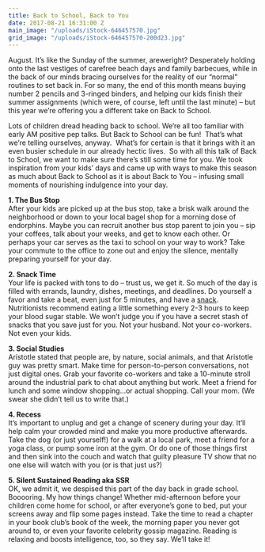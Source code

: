 ```yaml
---
title: Back to School, Back to You
date: 2017-08-21 16:31:00 Z
main_image: "/uploads/iStock-646457570.jpg"
grid_image: "/uploads/iStock-646457570-200d23.jpg"
---
```


August. It’s like the Sunday of the summer, areweright? Desperately holding onto the last vestiges of carefree beach days and family barbecues, while in the back of our minds bracing ourselves for the reality of our “normal” routines to set back in. For so many, the end of this month means buying number 2 pencils and 3-ringed binders, and helping our kids finish their summer assignments (which were, of course, left until the last minute) – but this year we’re offering you a different take on Back to School.  



Lots of children dread heading back to school. We’re all too familiar with early AM positive pep talks. But Back to School can be fun!  That’s what we’re telling ourselves, anyway.  What’s for certain is that it brings with it an even busier schedule in our already hectic lives.  So with all this talk of Back to School, we want to make sure there’s still some time for you. We took inspiration from your kids’ days and came up with ways to make this season as much about Back to School as it is about Back to You – infusing small moments of nourishing indulgence into your day.  

**1.	The Bus Stop**  
After your kids are picked up at the bus stop, take a brisk walk around the neighborhood or down to your local bagel shop for a morning dose of endorphins. Maybe you can recruit another bus stop parent to join you – sip your coffees, talk about your weeks, and get to know each other. Or perhaps your car serves as the taxi to school on your way to work? Take your commute to the office to zone out and enjoy the silence, mentally preparing yourself for your day.  

**2.	Snack Time**  
Your life is packed with tons to do – trust us, we get it. So much of the day is filled with errands, laundry, dishes, meetings, and deadlines. Do yourself a favor and take a beat, even just for 5 minutes, and have a [snack](/snacks/). Nutritionists recommend eating a little something every 2-3 hours to keep your blood sugar stable. We won’t judge you if you have a secret stash of snacks that you save just for you. Not your husband. Not your co-workers. Not even your kids.  

**3.	Social Studies**  
Aristotle stated that people are, by nature, social animals, and that Aristotle guy was pretty smart. Make time for person-to-person conversations, not just digital ones. Grab your favorite co-workers and take a 10-minute stroll around the industrial park to chat about anything but work. Meet a friend for lunch and some window shopping…or actual shopping. Call your mom. (We swear she didn’t tell us to write that.)  

**4.	Recess**  
It’s important to unplug and get a change of scenery during your day. It’ll help calm your crowded mind and make you more productive afterwards. Take the dog (or just yourself!) for a walk at a local park, meet a friend for a yoga class, or pump some iron at the gym. Or do one of those things first and then sink into the couch and watch that guilty pleasure TV show that no one else will watch with you (or is that just us?)  

**5.	Silent Sustained Reading aka SSR**  
OK, we admit it, we despised this part of the day back in grade school. Booooring. My how things change! Whether mid-afternoon before your children come home for school, or after everyone’s gone to bed, put your screens away and flip some pages instead. Take the time to read a chapter in your book club’s book of the week, the morning paper you never got around to, or even your favorite celebrity gossip magazine. Reading is relaxing and boosts intelligence, too, so they say. We’ll take it!
